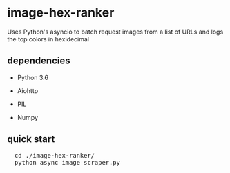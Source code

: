 # image-hex-ranker
Uses Python's asyncio to batch request images from a list of URLs and logs the top colors in hexidecimal

## dependencies
- Python 3.6

- Aiohttp

- PIL

- Numpy

## quick start
<pre>
  cd ./image-hex-ranker/
  python async_image_scraper.py
</pre>
